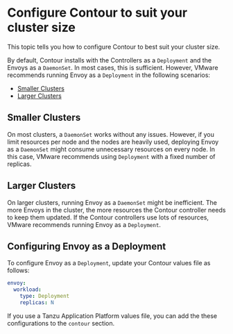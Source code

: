 # Configure Contour to suit your cluster size

This topic tells you how to configure Contour to best suit your cluster size.

By default, Contour installs with the Controllers as a `Deployment` and the Envoys 
as a `DaemonSet`. In most cases, this is sufficient. However, VMware recommends 
running Envoy as a `Deployment` in the following scenarios:

- [Smaller Clusters](#small-clusters)
- [Larger Clusters](#large-clusters)

## <a id="small-clusters"></a>Smaller Clusters

On most clusters, a `DaemonSet` works without any issues. However, if you limit resources per node and the nodes are heavily used, deploying Envoy as a `DaemonSet` might consume unnecessary resources on every node. In this case, VMware recommends using `Deployment` with a fixed number of replicas.

## <a id="large-clusters"></a>Larger Clusters

On larger clusters, running Envoy as a `DaemonSet` might be inefficient. The more Envoys in the cluster, the more resources the Contour controller needs to keep them updated. If the Contour controllers use lots of resources, VMware recommends running Envoy as a `Deployment`.

## <a id="configure-envoy"></a>Configuring Envoy as a Deployment

To configure Envoy as a `Deployment`, update your Contour values file as follows:

```yaml
envoy:
  workload:
    type: Deployment
    replicas: N
```

If you use a Tanzu Application Platform values file, you can add the these configurations to the `contour` section.
